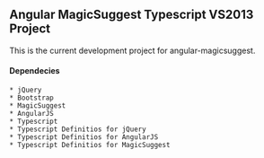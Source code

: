 ﻿## Angular MagicSuggest Typescript VS2013 Project
This is the current development project for angular-magicsuggest. 

#### Dependecies
	* jQuery
	* Bootstrap
	* MagicSuggest
	* AngularJS
	* Typescript 
	* Typescript Definitios for jQuery
	* Typescript Definitios for AngularJS
	* Typescript Definitios for MagicSuggest